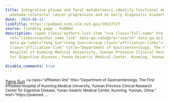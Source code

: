 ```yaml
---
title: Integrative plasma and fecal metabolomics identify functional metabolites in
  adenoma-colorectal cancer progression and as early diagnostic biomarkers.
date: '2024-08-11'
linkTitle: https://pubmed.ncbi.nlm.nih.gov/39137727
source: Trending page - PubMed
description: <span class="authors-list-item "><a class="full-name" href="https://pubmed.ncbi.nlm.nih.gov/?term=Sun+Y&amp;cauthor_id=39137727"
  ref="linksrc=author_name_link" data-ga-category="search" data-ga-action="author_link"
  data-ga-label="Yang Sun">Yang Sun</a><sup class="affiliation-links"><span class="author-sup-separator">&nbsp;</span><a
  class="affiliation-link" title="Department of Gastroenterology, The First Affiliated
  Hospital of Kunming Medical University, Yunnan Province Clinical Research Center
  for Digestive Disease, Yunan Geiatric Medical Center, Kunming, Yunnan, China." href="https://pubmed.
  ...
disable_comments: true
---
```

<span class="authors-list-item "><a class="full-name" href="https://pubmed.ncbi.nlm.nih.gov/?term=Sun+Y&amp;cauthor_id=39137727" ref="linksrc=author_name_link" data-ga-category="search" data-ga-action="author_link" data-ga-label="Yang Sun">Yang Sun</a><sup class="affiliation-links"><span class="author-sup-separator">&nbsp;</span><a class="affiliation-link" title="Department of Gastroenterology, The First Affiliated Hospital of Kunming Medical University, Yunnan Province Clinical Research Center for Digestive Disease, Yunan Geiatric Medical Center, Kunming, Yunnan, China." href="https://pubmed. ...